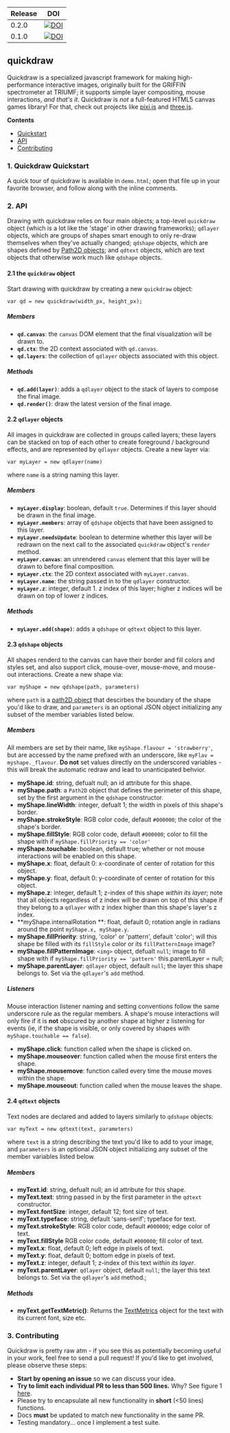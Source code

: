 Release | DOI
--------|----
0.2.0   | [![DOI](https://zenodo.org/badge/doi/10.5281/zenodo.51707.svg)](http://dx.doi.org/10.5281/zenodo.51707)
0.1.0   | [![DOI](https://zenodo.org/badge/doi/10.5281/zenodo.51042.svg)](http://dx.doi.org/10.5281/zenodo.51042)

## quickdraw

Quickdraw is a specialized javascript framework for making high-performance interactive images, originally built for the GRIFFIN spectrometer at TRIUMF; it supports simple layer compositing, mouse interactions, *and that's it*. Quickdraw is *not* a full-featured HTML5 canvas games library! For that, check out projects like [pixi.js](http://www.pixijs.com/) and [three.js](http://threejs.org/).

**Contents**
 - [Quickstart](#1-quickdraw-quickstart)
 - [API](#2-api)
 - [Contributing](#3-contributing)

### 1. Quickdraw Quickstart

A quick tour of quickdraw is available in `demo.html`; open that file up in your favorite browser, and follow along with the inline comments.

### 2. API

Drawing with quickdraw relies on four main objects; a top-level `quickdraw` object (which is a lot like the 'stage' in other drawing frameworks); `qdlayer` objects, which are groups of shapes smart enough to only re-draw themselves when they've actually changed; `qdshape` objects, which are shapes defined by [Path2D objects](https://developer.mozilla.org/en-US/docs/Web/API/Path2D); and `qdtext` objects, which are text objects that otherwise work much like `qdshape` objects.

#### 2.1 the `quickdraw` object

Start drawing with quickdraw by creating a new `quickdraw` object:

```
var qd = new quickdraw(width_px, height_px);
```

##### Members

 - **`qd.canvas`**: the `canvas` DOM element that the final visualization will be drawn to.
 - **`qd.ctx`**: the 2D context associated with `qd.canvas`.
 - **`qd.layers`**: the collection of `qdlayer` objects associated with this object.

##### Methods

 - **`qd.add(layer)`**: adds a `qdlayer` object to the stack of layers to compose the final image.
 - **`qd.render()`**: draw the latest version of the final image.

#### 2.2 `qdlayer` objects

All images in quickdraw are collected in groups called layers; these layers can be stacked on top of each other to create foreground / background effects, and are represented by `qdlayer` objects. Create a new layer via:

```
var myLayer = new qdlayer(name)
```

where `name` is a string naming this layer.

##### Members

 - **`myLayer.display`**: boolean, default `true`. Determines if this layer should be drawn in the final image.
 - **`myLayer.members`**: array of `qdshape` objects that have been assigned to this layer.
 - **`myLayer.needsUpdate`**: boolean to determine whether this layer will be redrawn on the next call to the associated `quickdraw` object's `render` method.
 - **`myLayer.canvas`**: an unrendered `canvas` element that this layer will be drawn to before final composition.
 - **`myLayer.ctx`**: the 2D context associated with `myLayer.canvas`.
 - **`myLayer.name`**: the string passed in to the `qdlayer` constructor.
 - **`myLayer.z`**: integer, default 1. z index of this layer; higher z indices will be drawn on top of lower z indices.

##### Methods

 - **`myLayer.add(shape)`**: adds a `qdshape` or `qdtext` object to this layer.

#### 2.3 `qdshape` objects

All shapes renderd to the canvas can have their border and fill colors and styles set, and also support click, mouse-over, mouse-move, and mouse-out interactions. Create a new shape via:

```
var myShape = new qdshape(path, parameters)
```

where `path` is a [path2D object](https://developer.mozilla.org/en-US/docs/Web/API/Path2D) that descirbes the boundary of the shape you'd like to draw, and `parameters` is an optional JSON object initializing any subset of the member variables listed below.

##### Members

All members are set by their name, like `myShape.flavour = 'strawberry'`, but are accessed by the name prefixed with an underscore, like `myFlav = myshape._flavour`. **Do not** set values directly on the underscored variables - this will break the automatic redraw and lead to unanticipated behvior.

 - **myShape.id**: string, defualt null; an id attribute for this shape.
 - **myShape.path**: a `Path2D` object that defines the perimeter of this shape, set by the first argument in the `qdshape` constructor.
 - **myShape.lineWidth**: integer, defualt 1; the width in pixels of this shape's border.
 - **myShape.strokeStyle**: RGB color code, default `#000000`; the color of the shape's border.
 - **myShape.fillStyle**: RGB color code, default `#000000`; color to fill the shape with if `myShape.fillPriority == 'color'`
 - **myShape.touchable**: boolean, default true; whether or not mouse interactions will be enabled on this shape.
 - **myShape.x**: float, default 0: x-coordinate of center of rotation for this object.
 - **myShape.y**: float, default 0: y-coordinate of center of rotation for this object.
 - **myShape.z**: integer, default 1; z-index of this shape *within its layer*; note that all objects regardless of z index will be drawn on top of this shape if they belong to a `qdlayer` with z index higher than this shape's layer's z index.
 - **myShape.internalRotation **: float, default 0; rotation angle in radians around the point `myShape.x, myShape.y`.
 - **myShape.fillPriority**: string, 'color' or 'pattern', default 'color'; will this shape be filled with its `fillStyle` color or its `fillPatternImage` image?
 - **myShape.fillPatternImage**: `<img>` object, defualt `null`; image to fill shape with if `myShape.fillPriority == 'pattern'`
    this.parentLayer = null;
 - **myShape.parentLayer**: `qdlayer` object, default `null`; the layer this shape belongs to. Set via the `qdlayer`'s `add` method.

##### Listeners

Mouse interaction listener naming and setting conventions follow the same underscore rule as the regular members. A shape's mouse interactions will only fire if it is **not** obscured by another shape at higher z listening for events (ie, if the shape is visible, or only covered by shapes with `myShape.touchable == false`).

 - **myShape.click**: function called when the shape is clicked on.
 - **myShape.mouseover**: function called when the mouse first enters the shape.
 - **myShape.mousemove**: function called every time the mouse moves within the shape.
 - **myShape.mouseout**: function called when the mouse leaves the shape.

#### 2.4 `qdtext` objects

Text nodes are declared and added to layers similarly to `qdshape` objects:

```
var myText = new qdtext(text, parameters)
```

where `text` is a string describing the text you'd like to add to your image, and `parameters` is an optional JSON object initializing any subset of the member variables listed below.

##### Members

 - **myText.id**: string, defualt null; an id attribute for this shape.
 - **myText.text**: string passed in by the first parameter in the `qdtext` constructor.
 - **myText.fontSize**: integer, default 12; font size of text.
 - **myText.typeface**: string, default 'sans-serif'; typeface for text.
 - **myText.strokeStyle**: RGB color code, default `#000000`; edge color of text.
 - **myText.fillStyle** RGB color code, default `#000000`; fill color of text.
 - **myText.x**: float, default 0; left edge in pixels of text.
 - **myText.y**: float, default 0; bottom edge in pixels of text.
 - **myText.z**: integer, default 1; z-index of this text *within its layer*.
 - **myText.parentLayer**: `qdlayer` object, default `null`; the layer this text belongs to. Set via the `qdlayer`'s `add` method.;

##### Methods

 - **myText.getTextMetric()**: Returns the [TextMetrics](https://developer.mozilla.org/en-US/docs/Web/API/TextMetrics) object for the text with its current font, size etc.

### 3. Contributing

Quickdraw is pretty raw atm - if you see this as potentially becoming useful in your work, feel free to send a pull request! If you'd like to get involved, please observe these steps:

 - **Start by opening an issue** so we can discuss your idea.
 - **Try to limit each individual PR to less than 500 lines.** Why? See figure 1 [here](https://smartbear.com/SmartBear/media/pdfs/11_Best_Practices_for_Peer_Code_Review.pdf).
 - Please try to encapsulate all new functionality in **short** (<50 lines) functions.
 - Docs **must** be updated to match new functionality in the same PR.
 - Testing mandatory... once I implement a test suite. 
